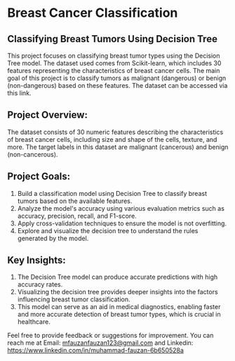 # Breast Cancer Classification
## Classifying Breast Tumors Using Decision Tree
This project focuses on classifying breast tumor types using the Decision Tree model. The dataset used comes from Scikit-learn, which includes 30 features representing the characteristics of breast cancer cells. The main goal of this project is to classify tumors as malignant (dangerous) or benign (non-dangerous) based on these features. The dataset can be accessed via this link.

## Project Overview:
The dataset consists of 30 numeric features describing the characteristics of breast cancer cells, including size and shape of the cells, texture, and more. The target labels in this dataset are malignant (cancerous) and benign (non-cancerous).

## Project Goals:
1. Build a classification model using Decision Tree to classify breast tumors based on the available features.
2. Analyze the model's accuracy using various evaluation metrics such as accuracy, precision, recall, and F1-score.
3. Apply cross-validation techniques to ensure the model is not overfitting.
4. Explore and visualize the decision tree to understand the rules generated by the model.

## Key Insights:
1. The Decision Tree model can produce accurate predictions with high accuracy rates.
2. Visualizing the decision tree provides deeper insights into the factors influencing breast tumor classification.
3. This model can serve as an aid in medical diagnostics, enabling faster and more accurate detection of breast tumor types, which is crucial in healthcare.

Feel free to provide feedback or suggestions for improvement. You can reach me at Email: mfauzanfauzan123@gmail.com and Linkedin: https://www.linkedin.com/in/muhammad-fauzan-6b650528a
